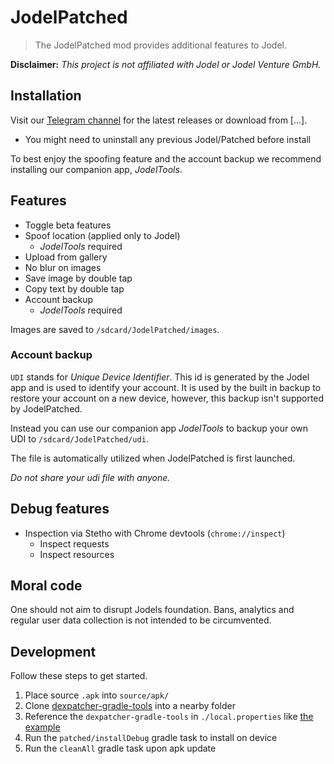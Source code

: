 JodelPatched
============
> The JodelPatched mod provides additional features to Jodel.

**Disclaimer:** *This project is not affiliated with Jodel or Jodel Venture GmbH.*


## Installation
Visit our [Telegram channel](https://t.me/joinchat/Ahz5YERU5uIIPM5O_v_XSg) for the latest releases or download from [...].

* You might need to uninstall any previous Jodel/Patched before install

To best enjoy the spoofing feature and the account backup we recommend installing our companion app, *JodelTools*.


## Features
* Toggle beta features
* Spoof location (applied only to Jodel)
	* *JodelTools* required
* Upload from gallery
* No blur on images
* Save image by double tap
* Copy text by double tap
* Account backup
	* *JodelTools* required

Images are saved to `/sdcard/JodelPatched/images`.


### Account backup
`UDI` stands for *Unique Device Identifier*. This id is generated by the Jodel app and is used to identify your account. It is used by the built in backup to restore your account on a new device, however, this backup isn't supported by JodelPatched.

Instead you can use our companion app *JodelTools* to backup your own UDI to `/sdcard/JodelPatched/udi`.

The file is automatically utilized when JodelPatched is first launched.

*Do not share your udi file with anyone.*

## Debug features
* Inspection via Stetho with Chrome devtools (`chrome://inspect`)
  - Inspect requests
  - Inspect resources


## Moral code
One should not aim to disrupt Jodels foundation. Bans, analytics and regular user data collection is not intended to be circumvented.


## Development
Follow these steps to get started.

1. Place source `.apk` into `source/apk/`
2. Clone [dexpatcher-gradle-tools](https://github.com/DexPatcher/dexpatcher-gradle-tools) into a nearby folder
2. Reference the `dexpatcher-gradle-tools` in `./local.properties` like [the example](local.example.properties)
3. Run the `patched/installDebug` gradle task to install on device
4. Run the `cleanAll` gradle task upon apk update
